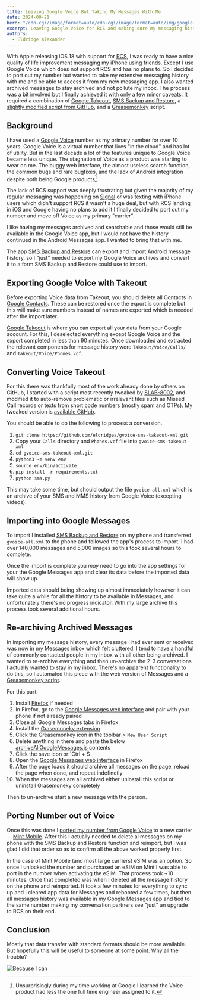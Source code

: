 ```yaml
---
title: Leaving Google Voice But Taking My Messages With Me
date: 2024-09-21
hero: "/cdn-cgi/image/format=auto/cdn-cgi/image/format=auto/img/google-messages.jpg"
excerpt: Leaving Google Voice for RCS and making sure my messaging history comes with me without polluting my new inbox
authors:
  - Eldridge Alexander
---
```

With Apple releasing iOS 18 with support for [RCS](https://en.wikipedia.org/wiki/Rich_Communication_Services), I was ready to have a nice quality of life improvement messaging my iPhone using friends. Except I use Google Voice which does not support RCS and has no plans to. So I decided to port out my number but wanted to take my extensive messaging history with me and be able to access it from my new messaging app. I also wanted archived messages to stay archived and not pollute my inbox. The process was a bit involved but I finally achieved it with only a few minor caveats. It required a combination of [Google Takeout](https://takeout.google.com/), [SMS Backup and Restore](https://www.synctech.com.au/sms-backup-restore/), a [slightly modified script from GitHub](https://github.com/eldridgea/gvoice-sms-takeout-xml), and a [Greasemonkey](https://www.greasespot.net/) script.

## Background

I have used a [Google Voice](https://voice.google.com) number as my primary number for over 10 years. Google Voice is a virtual number that lives "in the cloud" and has lot of utility. But in the last decade a lot of the features unique to Google Voice became less unique. The stagnation of Voice as a product was starting to wear on me. The buggy web interface, the almost useless search function, the common bugs and rare bugfixes, and the lack of Android integration despite both being Google products[^1].

[^1]: Unsurprisingly during my time working at Google I learned the Voice product had less the one full time engineer assigned to it.

The lack of RCS support was deeply frustrating but given the majority of my regular messaging was happening on [Signal](https://signal.org/) or was texting with iPhone users which didn't support RCS it wasn't a huge deal, but with RCS landing in iOS and Google having no plans to add it I finally decided to port out my number and move off Voice as my primary "carrier".

I like having my messages archived and searchable and those would still be available in the Google Voice app, but I would not have the history continued in the Android Messages app. I wanted to bring that with me.

The app [SMS Backup and Restore](https://www.synctech.com.au/sms-backup-restore/) can export and import Android message history, so I "just" needed to export my Google Voice archives and convert it to a form SMS Backup and Restore could use to import.

## Exporting Google Voice with Takeout

Before exporting Voice data from Takeout, you should delete all Contacts in [Google Contacts](https://contacts.google.com/). These can be restored once the export is complete but this will make sure numbers instead of names are exported which is needed after the import later.

[Google Takeout](https://takeout.google.com/) is where you can export all your data from your Google account. For this, I deselected everything except Google Voice and the export completed in less than 90 minutes. Once downloaded and extracted the relevant components for message history were `Takeout/Voice/Calls/` and `Takeout/Voice/Phones.vcf`.



## Converting Voice Takeout

For this there was thankfully most of the work already done by others on GitHub, I started with a script most recently tweaked by [SLAB-8002](https://github.com/SLAB-8002), and modified it to auto-remove problematic or irrelevant files such as Missed Call records or texts from short code numbers (mostly spam and OTPs). My tweaked version is [available GitHub](https://github.com/eldridgea/gvoice-sms-takeout-xml).

You should be able to do the following to process a conversion.

1. `git clone https://github.com/eldridgea/gvoice-sms-takeout-xml.git`
1. Copy your `Calls` directory and `Phones.vcf` file into `gvoice-sms-takeout-xml`
1. `cd gvoice-sms-takeout-xml.git`
1. `python3 -m venv env`
1. `source env/bin/activate`
1. `pip install -r requirements.txt`
1. `python sms.py`

This may take some time, but should output the file `gvoice-all.xml` which is an archive of your SMS and MMS history from Google Voice (excepting videos).

## Importing into Google Messages

To import I installed [SMS Backup and Restore](https://www.synctech.com.au/sms-backup-restore/) on my phone and transferred `gvoice-all.xml` to the phone and followed the app's process to import. I had over 140,000 messages and 5,000 images so this took several hours to complete.

Once the import is complete you *may* need to go into the app settings for your the Google Messages app and clear its data before the imported data will show up.

Imported data should being showing up almost immediately however it can take quite a while for all the history to be available in Messages, and unfortunately there's no progress indicator. With my large archive this process took several additional hours.

## Re-archiving Archived Messages

In importing my message history, every message I had ever sent or received was now in my Messages inbox which felt cluttered. I tend to have a handful of commonly contacted people in my inbox with all other being archived. I wanted to re-archive everything and then un-archive the 2-3 conversations I actually wanted to stay in my inbox. There's no apparent functionality to do this, so I automated this piece with the web version of Messages and a [Greasemonkey script](https://gist.github.com/eldridgea/629b19962b6f8eff0a299c8b6e4f3e35).

For this part:

1. Install [Firefox](https://www.mozilla.org/en-US/firefox/new/) if needed
1. In Firefox, go to the [Google Messages web interface](https://messages.google.com/) and pair with your phone if not already paired
1. Close all Google Messages tabs in Firefox
1. Install the [Grasemoneky extension](https://addons.mozilla.org/en-US/firefox/addon/greasemonkey)
1. Click the Greasemonkey icon in the toolbar > `New User Script`
1. Delete anything in there and paste the below [archiveAllGoogleMessages.js](https://gist.github.com/eldridgea/629b19962b6f8eff0a299c8b6e4f3e35#file-archiveallgooglemessages-js) contents
1. Click the save icon or `Ctrl + S
1. Open the [Google Messages web interface](https://messages.google.com/) in Firefox
1. After the page loads it should archive all messages on the page, reload the page when done, and repeat indefinetly
1. When the messages are all archived either uninstall this script or uninstall Grasemoneky completely

Then to un-archive start a new message with the person.

## Porting Number out of Voice

Once this was done I [ported my number from Google Voice](https://support.google.com/voice/answer/1065667?hl=en) to a new carrier -- [Mint Mobile](https://www.mintmobile.com/). After this I actually needed to delete al messages on my phone with the SMS Backup and Restore function and reimport, but I was glad I did that order so as to confirm all the above worked properly first.

In the case of Mint Mobile (and most large carriers) eSIM was an option. So once I unlocked the number and purchased an eSIM on Mint I was able to port in the number when activating the eSIM. That process took ~10 minutes. Once that completed was when I deleted all the message history on the phone and reimported. It took a few minutes for everything to sync up and I cleared app data for Messages and rebooted a few times, but then all messages history was available in my Google Messages app and tied to the same number making my conversation partners see "just" an upgrade to RCS on their end.

## Conclusion

Mostly that data transfer with standard formats should be more available. But hopefully this will be useful to someone at some point. Why all the trouble?

![Because I can](/cdn-cgi/image/format=auto/img/i-do-it-because-i-can-jack-donaghy.gif)

